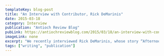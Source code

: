 ```yaml
---
templateKey: blog-post
title: "An Interview with Contributor, Rick DeMarinis"
date: 2015-03-18
category: Interview
publication: "Antioch Review Blog"
pubLink: https://antiochreviewblog.com/2015/03/18/an-interview-with-contributor-rick-demarinis/
imageLink: none
excerpt: "We recently interviewed Rick DeMarinis, whose story “Afternoon in Byzantium” ran in The Antioch Review, 2014 summer all-fiction issue and garnered the Review recognition as a finalist in the fiction category of the 2015 National Magazine Awards from the American Society of Magazine Editors."
tags: ["writing", "publication"]
---
```

